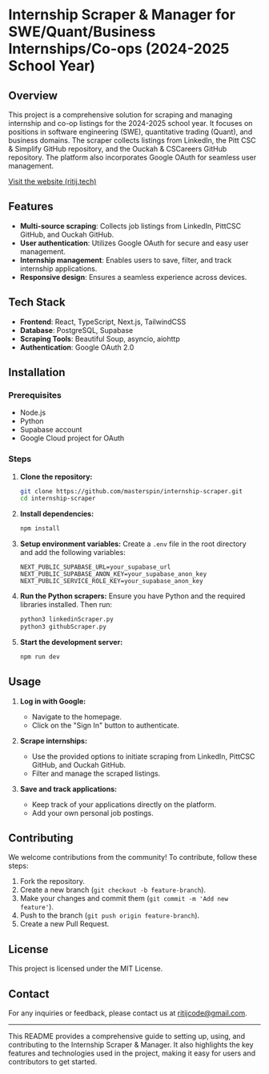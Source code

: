 # Internship Scraper & Manager for SWE/Quant/Business Internships/Co-ops (2024-2025 School Year)

## Overview

This project is a comprehensive solution for scraping and managing internship and co-op listings for the 2024-2025 school year. It focuses on positions in software engineering (SWE), quantitative trading (Quant), and business domains. The scraper collects listings from LinkedIn, the Pitt CSC & Simplify GitHub repository, and the Ouckah & CSCareers GitHub repository. The platform also incorporates Google OAuth for seamless user management.

[Visit the website (ritij.tech)](https://www.ritij.tech/)

## Features

- **Multi-source scraping**: Collects job listings from LinkedIn, PittCSC GitHub, and Ouckah GitHub.
- **User authentication**: Utilizes Google OAuth for secure and easy user management.
- **Internship management**: Enables users to save, filter, and track internship applications.
- **Responsive design**: Ensures a seamless experience across devices.

## Tech Stack

- **Frontend**: React, TypeScript, Next.js, TailwindCSS
- **Database**: PostgreSQL, Supabase
- **Scraping Tools**: Beautiful Soup, asyncio, aiohttp
- **Authentication**: Google OAuth 2.0

## Installation

### Prerequisites

- Node.js
- Python
- Supabase account
- Google Cloud project for OAuth

### Steps

1. **Clone the repository:**
    ```bash
    git clone https://github.com/masterspin/internship-scraper.git
    cd internship-scraper
    ```

2. **Install dependencies:**
    ```bash
    npm install
    ```

3. **Setup environment variables:**
    Create a `.env` file in the root directory and add the following variables:
    ```plaintext
    NEXT_PUBLIC_SUPABASE_URL=your_supabase_url
    NEXT_PUBLIC_SUPABASE_ANON_KEY=your_supabase_anon_key
    NEXT_PUBLIC_SERVICE_ROLE_KEY=your_supabase_anon_key
    ```

4. **Run the Python scrapers:**
    Ensure you have Python and the required libraries installed. Then run:
    ```bash
    python3 linkedinScraper.py
    python3 githubScraper.py
    ```

5. **Start the development server:**
    ```bash
    npm run dev
    ```

## Usage

1. **Log in with Google:**
   - Navigate to the homepage.
   - Click on the "Sign In" button to authenticate.

2. **Scrape internships:**
   - Use the provided options to initiate scraping from LinkedIn, PittCSC GitHub, and Ouckah GitHub.
   - Filter and manage the scraped listings.

3. **Save and track applications:**
   - Keep track of your applications directly on the platform.
   - Add your own personal job postings.

## Contributing

We welcome contributions from the community! To contribute, follow these steps:

1. Fork the repository.
2. Create a new branch (`git checkout -b feature-branch`).
3. Make your changes and commit them (`git commit -m 'Add new feature'`).
4. Push to the branch (`git push origin feature-branch`).
5. Create a new Pull Request.

## License

This project is licensed under the MIT License.

## Contact

For any inquiries or feedback, please contact us at [ritijcode@gmail.com](mailto:ritijcode@gmail.com).

---

This README provides a comprehensive guide to setting up, using, and contributing to the Internship Scraper & Manager. It also highlights the key features and technologies used in the project, making it easy for users and contributors to get started.
